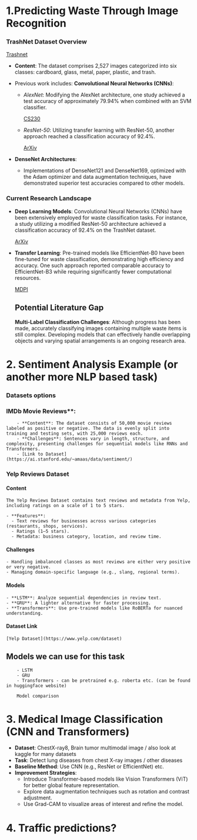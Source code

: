 # 1.Predicting Waste Through Image Recognition

### TrashNet Dataset Overview
[Trashnet](https://universe.roboflow.com/polygence-project/trashnet-a-set-of-annotated-images-of-trash-that-can-be-used-for-object-detection/browse?queryText=&pageSize=50&startingIndex=0&browseQuery=true)

- **Content**: The dataset comprises 2,527 images categorized into six classes: cardboard, glass, metal, paper, plastic, and trash.
- Previous work includes:
  **Convolutional Neural Networks (CNNs)**:
    - *AlexNet*: Modifying the AlexNet architecture, one study achieved a test accuracy of approximately 79.94% when combined with an SVM classifier.
        
        [CS230](https://cs230.stanford.edu/projects_spring_2020/reports/38847029.pdf?utm_source=chatgpt.com)
        
    - *ResNet-50*: Utilizing transfer learning with ResNet-50, another approach reached a classification accuracy of 92.4%.
        
        [ArXiv](https://arxiv.org/abs/2011.01353?utm_source=chatgpt.com)
        
- **DenseNet Architectures**:
    - Implementations of DenseNet121 and DenseNet169, optimized with the Adam optimizer and data augmentation techniques, have demonstrated superior test accuracies compared to other models.

### Current Research Landscape

- **Deep Learning Models**: Convolutional Neural Networks (CNNs) have been extensively employed for waste classification tasks. For instance, a study utilizing a modified ResNet-50 architecture achieved a classification accuracy of 92.4% on the TrashNet dataset.
    
    [ArXiv](https://arxiv.org/abs/2011.01353?utm_source=chatgpt.com)
    
- **Transfer Learning**: Pre-trained models like EfficientNet-B0 have been fine-tuned for waste classification, demonstrating high efficiency and accuracy. One such approach reported comparable accuracy to EfficientNet-B3 while requiring significantly fewer computational resources.
    
    [MDPI](https://www.mdpi.com/2071-1050/14/12/7222?utm_source=chatgpt.com)
    
    ## Potential Literature Gap
    
    **Multi-Label Classification Challenges**: Although progress has been made, accurately classifying images containing multiple waste items is still complex. Developing models that can effectively handle overlapping objects and varying spatial arrangements is an ongoing research area.
    
# 2. Sentiment Analysis Example (or another more NLP based task)
    
 ### **Datasets options**
    
   ### IMDb Movie Reviews**:
        - **Content**: The dataset consists of 50,000 movie reviews labeled as positive or negative. The data is evenly split into training and testing sets, with 25,000 reviews each.
        - **Challenges**: Sentences vary in length, structure, and complexity, presenting challenges for sequential models like RNNs and Transformers.
        - [Link to Dataset](https://ai.stanford.edu/~amaas/data/sentiment/)

        
   ### **Yelp Reviews Dataset**

   #### **Content**
    The Yelp Reviews Dataset contains text reviews and metadata from Yelp, including ratings on a scale of 1 to 5 stars.
    
    - **Features**:
      - Text reviews for businesses across various categories (restaurants, shops, services).
      - Ratings (1–5 stars).
      - Metadata: business category, location, and review time.
    
   #### **Challenges**
    - Handling imbalanced classes as most reviews are either very positive or very negative.
    - Managing domain-specific language (e.g., slang, regional terms).
    
   #### **Models**
    - **LSTM**: Analyze sequential dependencies in review text.
    - **GRU**: A lighter alternative for faster processing.
    - **Transformers**: Use pre-trained models like RoBERTa for nuanced understanding.
    
   #### **Dataset Link**
    [Yelp Dataset](https://www.yelp.com/dataset)
        
   ## Models we can use for this task 
        
        - LSTM
        - GRU
        - Transformers - can be pretrained e.g. roberta etc. (can be found in huggingface website)
        
        Model comparison
    

# **3. Medical Image Classification (CNN and Transformers)**

- **Dataset**: ChestX-ray8, Brain tumor multimodal image  / also look at kaggle for many datasets
- **Task**: Detect lung diseases from chest X-ray images / other diseases
- **Baseline Method**: Use CNN (e.g., ResNet or EfficientNet) etc. 
- **Improvement Strategies**:
    - Introduce Transformer-based models like Vision Transformers (ViT) for better global feature representation.
    - Explore data augmentation techniques such as rotation and contrast adjustment.
    - Use Grad-CAM to visualize areas of interest and refine the model.

# 4. Traffic predictions?
